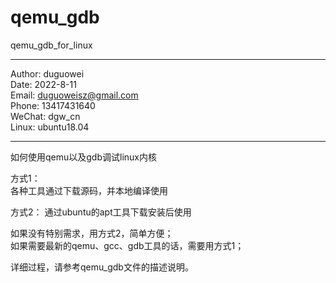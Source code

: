 # qemu_gdb
qemu_gdb_for_linux

******************************************************************************************************  
Author: duguowei  
Date: 2022-8-11  
Email: duguoweisz@gmail.com  
Phone: 13417431640  
WeChat: dgw_cn  
Linux: ubuntu18.04  
******************************************************************************************************  
如何使用qemu以及gdb调试linux内核

方式1：  
各种工具通过下载源码，并本地编译使用

方式2：
通过ubuntu的apt工具下载安装后使用


如果没有特别需求，用方式2，简单方便；  
如果需要最新的qemu、gcc、gdb工具的话，需要用方式1；  

详细过程，请参考qemu_gdb文件的描述说明。
